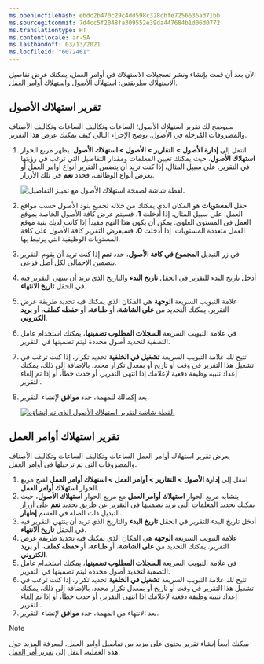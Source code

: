 ```yaml
---
ms.openlocfilehash: ebdc2b470c29c4dd598c328cbfe7256636ad71bb
ms.sourcegitcommit: 7d4cc5f2048fa309552e39da447684b1d06d0772
ms.translationtype: HT
ms.contentlocale: ar-SA
ms.lasthandoff: 03/13/2021
ms.locfileid: "6072461"
---
```

الآن بعد أن قمت بإنشاء ونشر تسجيلات الاستهلاك في أوامر العمل، يمكنك عرض تفاصيل الاستهلاك بطريقتين: استهلاك الأصول واستهلاك أوامر العمل.

## <a name="asset-consumption-report"></a>تقرير استهلاك الأصول
سيوضح لك تقرير استهلاك الأصول؛ الساعات وتكاليف الساعات وتكاليف الأصناف والمصروفات المُرحلة في الأصول. يوضح الإجراء التالي كيف يمكنك عرض هذا التقرير.

1.  انتقل إلى **إدارة الأصول > التقارير > الأصول > استهلاك الأصول**. يظهر مربع الحوار **استهلاك الأصول**، حيث يمكنك تعيين المعلمات ومقدار التفاصيل التي ترغب في رؤيتها في التقرير. على سبيل المثال، إذا كنت تريد أن يتضمن التقرير أنواع أوامر العمل أو يعرض أنواع الوظائف، فحدد **نعم** في تلك الأزرار. 

    ![لقطة شاشة لصفحة استهلاك الأصول مع تمييز التفاصيل.](../media/asset-consumption-ssm.png) 

2.  حقل **المستويات** هو المكان الذي يمكنك من خلاله تجميع بنود الأصول حسب مواقع العمل. على سبيل المثال، إذا أدخلت **1**، فسيتم عرض كافة الأصول الخاصة بموقع العمل في المستوى العلوي. يمكن أن يكون هذا النهج مفيداً إذا كانت لديك بنية موقع العمل متعددة المستويات. إذا أدخلت **0**، فسيعرض التقرير كافة الأصول على كافة المستويات الوظيفية التي يرتبط بها. 
3.  في زر التبديل **المجموع في كافة الأصول**، حدد **نعم** إذا كنت تريد أن يقوم التقرير بتضمين الإجمالي لكل أصل فرعي.
4.  أدخل تاريخ البدء للتقرير في الحقل **تاريخ البدء** والتاريخ الذي تريد أن ينتهي التقرير فيه في الحقل **تاريخ الانتهاء**. 
5.  علامة التبويب السريعة **الوجهة** هي المكان الذي يمكنك فيه تحديد طريقة عرض التقرير. يمكنك التحديد من **على الشاشة**، أو **طباعة**، أو **حفظه كملف**، أو **بريد الكتروني**.
6.  في علامة التبويب السريعة **السجلات المطلوب تضمينها**، يمكنك استخدام عامل التصفية لتحديد أصول محددة ليتم تضمينها في التقرير. 
7.  تتيح لك علامة التبويب السريعة **تشغيل في الخلفية** تحديد تكرار، إذا كنت ترغب في تشغيل هذا التقرير في وقت أو تاريخ أو بمعدل تكرار محدد. بالإضافة إلى ذلك، يمكنك إعداد تنبيه وظيفة دفعية لإعلامك إذا انتهى التقرير، أو حدث خطأ، أو إذا تم إلغاء التقرير.
8.  بعد إكمالك للمهمة، حدد **موافق** لإنشاء التقرير.

    [![لقطة شاشة لتقرير استهلاك الأصول الذي تم إنشاؤه.](../media/asset-consumption-report-ss.png)](../media/asset-consumption-report-ss.png#lightbox) 
 
## <a name="work-order-consumption-report"></a>تقرير استهلاك أوامر العمل
يعرض تقرير استهلاك أوامر العمل الساعات وتكاليف الساعات وتكاليف الأصناف والمصروفات التي تم ترحيلها في أوامر العمل.

1.  انتقل إلى **إدارة الأصول > التقارير > أوامر العمل > استهلاك أوامر العمل** لفتح مربع الحوار **استهلاك أوامر العمل**.
2.  يتشابه مربع الحوار **استهلاك أوامر العمل** مع مربع الحوار **استهلاك الأصول**، حيث يمكنك تحديد المعلمات التي تريد تضمينها في التقرير عن طريق تحديد **نعم** على أزرار التبديل ذات الصلة في القسم **إظهار**.
3.  أدخل تاريخ البدء للتقرير في الحقل **تاريخ البدء** والتاريخ الذي تريد أن ينتهي التقرير فيه في الحقل **تاريخ الانتهاء**. 
4.  علامة التبويب السريعة **الوجهة** هي المكان الذي يمكنك فيه تحديد طريقة عرض التقرير. يمكنك التحديد من **على الشاشة**، أو **طباعة**، أو **حفظه كملف**، أو **بريد الكتروني**.
5.  في علامة التبويب السريعة **السجلات المطلوب تضمينها**، يمكنك استخدام عامل التصفية لتحديد أصول محددة ليتم تضمينها في التقرير. 
6.  تتيح لك علامة التبويب السريعة **تشغيل في الخلفية** تحديد تكرار، إذا كنت ترغب في تشغيل هذا التقرير في وقت أو تاريخ أو بمعدل تكرار محدد. بالإضافة إلى ذلك، يمكنك إعداد تنبيه وظيفة دفعية لإعلامك إذا انتهى التقرير، أو حدث خطأ، أو إذا تم إلغاء التقرير.
7.  بعد الانتهاء من المهمة، حدد **موافق** لإنشاء التقرير.

> [!NOTE]
> يمكنك أيضاً إنشاء تقرير يحتوي على مزيد من تفاصيل أوامر العمل. لمعرفة المزيد حول هذه العملية، انتقل إلى [تقرير أمر العمل](https://docs.microsoft.com/dynamics365/supply-chain/asset-management/work-orders/work-order-report/?azure-portal=true).